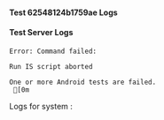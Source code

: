 #### Test 62548124b1759ae Logs

#### Test Server Logs
```
Error: Command failed: 
 
Run IS script aborted
 
One or more Android tests are failed.
 [0m

```


Logs for system : 
```undefined
```


